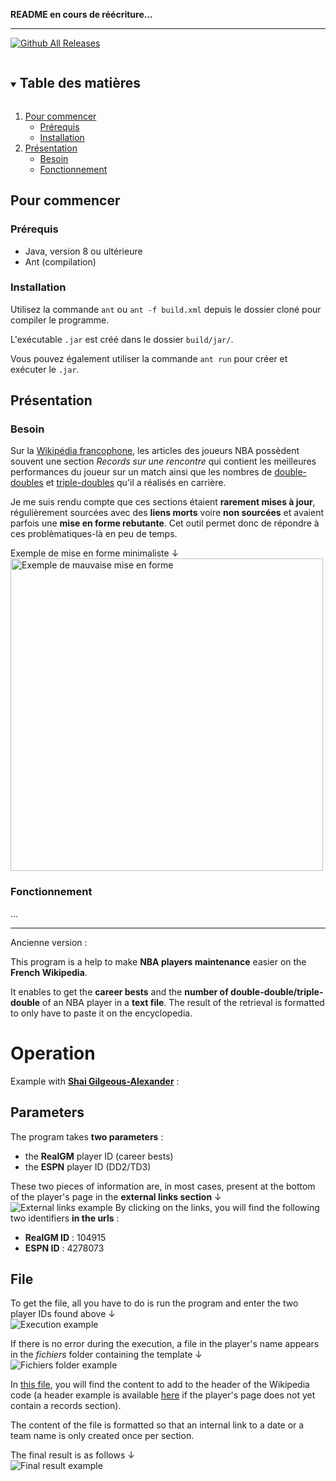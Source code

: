 
**README en cours de réécriture...**

---

[![Github All Releases](https://img.shields.io/github/downloads/JorickPepin/Wikipedia-help/total.svg?style=for-the-badge)](https://github.com/JorickPepin/Wikipedia-help/releases/latest/download/RecordsJoueurNBA.jar)

<details open="open">
  <summary><h2 style="display: inline-block">Table des matières</h2></summary>
  <ol>
    <li>
      <a href="#pour-commencer">Pour commencer</a>
      <ul>
        <li><a href="#prérequis">Prérequis</a></li>
	<li><a href="#installation">Installation</a></li>
      </ul>
    </li>
    <li>
      <a href="#présentation">Présentation</a>
      <ul>
        <li><a href="#besoin">Besoin</a></li>
	<li><a href="#fonctionnement">Fonctionnement</a></li>
      </ul>
    </li>
  </ol>
</details>

## Pour commencer

### Prérequis

* Java, version 8 ou ultérieure
* Ant (compilation)

### Installation

Utilisez la commande ```ant``` ou ```ant -f build.xml``` depuis le dossier cloné pour compiler le programme.

L'exécutable ```.jar``` est créé dans le dossier ```build/jar/```.

Vous pouvez également utiliser la commande ```ant run``` pour créer et exécuter le ```.jar```.

## Présentation

### Besoin

Sur la [Wikipédia francophone](https://fr.wikipedia.org/wiki/Wikip%C3%A9dia:Accueil_principal), les articles des joueurs NBA possèdent souvent une section *Records sur une rencontre* qui contient les meilleures performances du joueur sur un match ainsi que les nombres de [double-doubles](https://fr.wikipedia.org/wiki/Double-double) et [triple-doubles](https://fr.wikipedia.org/wiki/Triple-double) qu'il a réalisés en carrière.

Je me suis rendu compte que ces sections étaient **rarement mises à jour**, régulièrement sourcées avec des **liens morts** voire **non sourcées** et avaient parfois une **mise en forme rebutante**. Cet outil permet donc de répondre à ces problèmatiques-là en peu de temps.

Exemple de mise en forme minimaliste &#8595;\
<img src="https://i.imgur.com/mWyvCxC.png" alt="Exemple de mauvaise mise en forme" width="500" />

### Fonctionnement

...

---
Ancienne version :

This program is a help to make **NBA players maintenance** easier on the **French Wikipedia**.

It enables to get the **career bests** and the **number of double-double/triple-double** of an NBA player in a **text file**. The result of the retrieval is formatted to only have to paste it on the encyclopedia.

# Operation
Example with [**Shai Gilgeous-Alexander**](https://fr.wikipedia.org/wiki/Shai_Gilgeous-Alexander) :
## Parameters
The program takes **two parameters** :
- the **RealGM** player ID (career bests)
- the **ESPN** player ID (DD2/TD3)

These two pieces of information are, in most cases, present at the bottom of the player's page in the **external links section** &#8595;\
![External links example](https://i.imgur.com/Zm2aNUI.png)
By clicking on the links, you will find the following two identifiers **in the urls**  :
- **RealGM ID** : 104915
- **ESPN ID** : 4278073

## File
To get the file, all you have to do is run the program and enter the two player IDs found above &#8595;\
![Execution example](https://i.imgur.com/JhbGiHF.png)

If there is no error during the execution, a file in the player's name appears in the *fichiers* folder containing the template &#8595;\
![Fichiers folder example](https://i.imgur.com/nfTuYxA.png)

In [this file](https://github.com/JorickPepin/Wikipedia-help/blob/master/fichiers/Shai_Gilgeous-Alexander.txt), you will find the content to add to the header of the Wikipedia code (a header example is available [here](https://fr.wikipedia.org/w/index.php?title=Utilisateur:Jorlck/Mod%C3%A8les&action=edit&section=4) if the player's page does not yet contain a records section).

The content of the file is formatted so that an internal link to a date or a team name is only created once per section.

The final result is as follows &#8595;\
![Final result example](https://i.imgur.com/GjB9BzQ.png)
